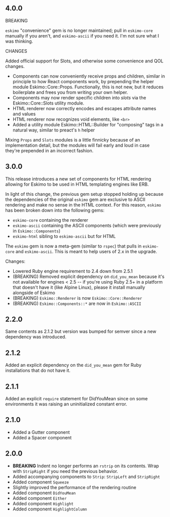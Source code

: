 ## 4.0.0

BREAKING

`eskimo` "convenience" gem is no longer maintained; pull in `eskimo-core`
manually if you aren't, and `eskimo-ascii` if you need it. I'm not sure what I
was thinking.

CHANGES

Added official support for Slots, and otherwise some convenience and QOL
changes.

- Components can now conveniently receive props and children, similar in principle to how React components work, by prepending the helper module Eskimo::Core::Props. Functionally, this is not new, but it reduces boilerplate and frees you from writing your own helper.
- Components may now render specific children into *slots* via the Eskimo::Core::Slots utility module.
- HTML renderer now correctly encodes and escapes attribute names and values
- HTML renderer now recognizes void elements, like `<br>`
- Added a utility module Eskimo::HTML::Builder for "composing" tags in a natural way, similar to preact's `h` helper

Mixing `Props` and `Slots` modules is a little finnicky because of an
implementation detail, but the modules will fail early and loud in case they're
prepended in an incorrect fashion.

## 3.0.0

This release introduces a new set of components for HTML rendering allowing for
Eskimo to be used in HTML templating engines like ERB.

In light of this change, the previous gem setup stopped holding up because the
dependencies of the original `eskimo` gem are exclusive to ASCII rendering and
make no sense in the HTML context. For this reason, `eskimo` has been broken
down into the following gems:

- `eskimo-core` containing the renderer
- `eskimo-ascii` containing the ASCII components (which were previously in
  `Eskimo::Components`)
- `eskimo-html` sibling to `eskimo-ascii` but for HTML

The `eskimo` gem is now a meta-gem (similar to `rspec`) that pulls in
`eskimo-core` and `eskimo-ascii`. This is meant to help users of 2.x in the
upgrade.

Changes:

- Lowered Ruby engine requirement to 2.4 down from 2.5.1
- (BREAKING) Removed explicit dependency on `did_you_mean` because it's not
  available for engines < 2.5 -- if you're using Ruby 2.5+ in a platform that
  doesn't have it (like Alpine Linux), please it install manually alongside of
  Eskimo
- (BREAKING) `Eskimo::Renderer` is now `Eskimo::Core::Renderer`
- (BREAKING) `Eskimo::Components::*` are now in `Eskimo::ASCII`

## 2.2.0

Same contents as 2.1.2 but version was bumped for semver since a new dependency
was introduced.

## 2.1.2

Added an explicit dependency on the `did_you_mean` gem for Ruby installations
that do not have it.

## 2.1.1

Added an explicit `require` statement for DidYouMean since on some environments
it was raising an uninitialized constant error.

## 2.1.0

- Added a Gutter component
- Added a Spacer component

## 2.0.0

- **BREAKING** Indent no longer performs an `rstrip` on its contents.
  Wrap with `StripRight` if you need the previous behavior.
- Added accompanying components to `Strip`: `StripLeft` and `StripRight`
- Added component `Squeeze`
- Slightly improved the performance of the rendering routine
- Added component `DidYouMean`
- Added component `Either`
- Added component `Highlight`
- Added component `HighlightColumn`
